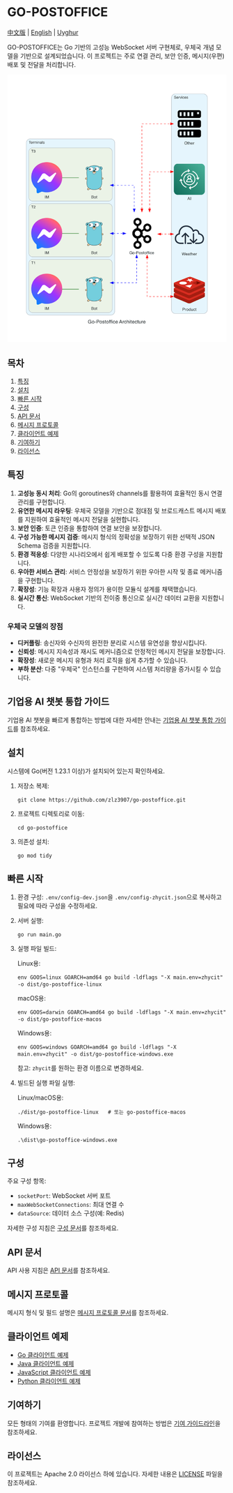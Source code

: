 # GO-POSTOFFICE

[中文版](README_CN.md) | [English](README.md) | [Uyghur](README_UG.md)

GO-POSTOFFICE는 Go 기반의 고성능 WebSocket 서버 구현체로, 우체국 개념 모델을 기반으로 설계되었습니다. 이 프로젝트는 주로 연결 관리, 보안 인증, 메시지(우편) 배포 및 전달을 처리합니다.

![Go-Postoffice 통신 구조](docs/imgs/global_architecture_diagram_en.png)

## 목차

1. [특징](#특징)
2. [설치](#설치)
3. [빠른 시작](#빠른-시작)
4. [구성](#구성)
5. [API 문서](#api-문서)
6. [메시지 프로토콜](#메시지-프로토콜)
7. [클라이언트 예제](#클라이언트-예제)
8. [기여하기](#기여하기)
9. [라이선스](#라이선스)

## 특징

1. **고성능 동시 처리**: Go의 goroutines와 channels를 활용하여 효율적인 동시 연결 관리를 구현합니다.
2. **유연한 메시지 라우팅**: 우체국 모델을 기반으로 점대점 및 브로드캐스트 메시지 배포를 지원하여 효율적인 메시지 전달을 실현합니다.
3. **보안 인증**: 토큰 인증을 통합하여 연결 보안을 보장합니다.
4. **구성 가능한 메시지 검증**: 메시지 형식의 정확성을 보장하기 위한 선택적 JSON Schema 검증을 지원합니다.
5. **환경 적응성**: 다양한 시나리오에서 쉽게 배포할 수 있도록 다중 환경 구성을 지원합니다.
6. **우아한 서비스 관리**: 서비스 안정성을 보장하기 위한 우아한 시작 및 종료 메커니즘을 구현합니다.
7. **확장성**: 기능 확장과 사용자 정의가 용이한 모듈식 설계를 채택했습니다.
8. **실시간 통신**: WebSocket 기반의 전이중 통신으로 실시간 데이터 교환을 지원합니다.

### 우체국 모델의 장점

- **디커플링**: 송신자와 수신자의 완전한 분리로 시스템 유연성을 향상시킵니다.
- **신뢰성**: 메시지 지속성과 재시도 메커니즘으로 안정적인 메시지 전달을 보장합니다.
- **확장성**: 새로운 메시지 유형과 처리 로직을 쉽게 추가할 수 있습니다.
- **부하 분산**: 다중 "우체국" 인스턴스를 구현하여 시스템 처리량을 증가시킬 수 있습니다.

## 기업용 AI 챗봇 통합 가이드
기업용 AI 챗봇을 빠르게 통합하는 방법에 대한 자세한 안내는 [기업용 AI 챗봇 통합 가이드](docs/enterprise_ai_chatbot_integration_guide.md)를 참조하세요.

## 설치

시스템에 Go(버전 1.23.1 이상)가 설치되어 있는지 확인하세요.

1. 저장소 복제:
   ```
   git clone https://github.com/zlz3907/go-postoffice.git
   ```

2. 프로젝트 디렉토리로 이동:
   ```
   cd go-postoffice
   ```

3. 의존성 설치:
   ```
   go mod tidy
   ```

## 빠른 시작

1. 환경 구성:
   `.env/config-dev.json`을 `.env/config-zhycit.json`으로 복사하고 필요에 따라 구성을 수정하세요.

2. 서버 실행:
   ```
   go run main.go
   ```

3. 실행 파일 빌드:

   Linux용:
   ```
   env GOOS=linux GOARCH=amd64 go build -ldflags "-X main.env=zhycit" -o dist/go-postoffice-linux
   ```

   macOS용:
   ```
   env GOOS=darwin GOARCH=amd64 go build -ldflags "-X main.env=zhycit" -o dist/go-postoffice-macos
   ```

   Windows용:
   ```
   env GOOS=windows GOARCH=amd64 go build -ldflags "-X main.env=zhycit" -o dist/go-postoffice-windows.exe
   ```

   참고: `zhycit`를 원하는 환경 이름으로 변경하세요.

4. 빌드된 실행 파일 실행:

   Linux/macOS용:
   ```
   ./dist/go-postoffice-linux   # 또는 go-postoffice-macos
   ```

   Windows용:
   ```
   .\dist\go-postoffice-windows.exe
   ```

## 구성

주요 구성 항목:

- `socketPort`: WebSocket 서버 포트
- `maxWebSocketConnections`: 최대 연결 수
- `dataSource`: 데이터 소스 구성(예: Redis)

자세한 구성 지침은 [구성 문서](docs/configuration.md)를 참조하세요.

## API 문서

API 사용 지침은 [API 문서](docs/api.md)를 참조하세요.

## 메시지 프로토콜

메시지 형식 및 필드 설명은 [메시지 프로토콜 문서](docs/message-protocol.md)를 참조하세요.

## 클라이언트 예제

- [Go 클라이언트 예제](examples/go-client.go)
- [Java 클라이언트 예제](examples/JavaClient.java)
- [JavaScript 클라이언트 예제](examples/js-client.js)
- [Python 클라이언트 예제](examples/python-client.py)

## 기여하기

모든 형태의 기여를 환영합니다. 프로젝트 개발에 참여하는 방법은 [기여 가이드라인](CONTRIBUTING.md)을 참조하세요.

## 라이선스

이 프로젝트는 Apache 2.0 라이선스 하에 있습니다. 자세한 내용은 [LICENSE](LICENSE) 파일을 참조하세요. 